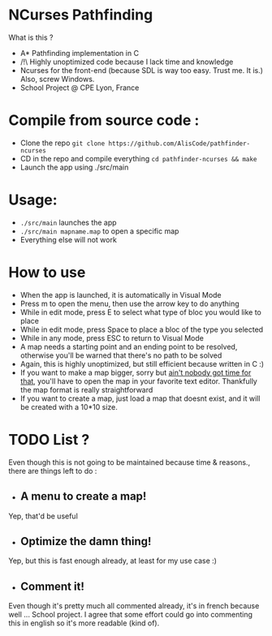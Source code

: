 # NCurses Pathfinding

What is this ? 
* A* Pathfinding implementation in C  
* /!\ Highly unoptimized code because I lack time and knowledge  
* Ncurses for the front-end (because SDL is way too easy. Trust me. It is.) Also, screw Windows.
* School Project @ CPE Lyon, France

# Compile from source code :  
*   Clone the repo 
`git clone https://github.com/AlisCode/pathfinder-ncurses`
*   CD in the repo and compile everything
`cd pathfinder-ncurses && make`
*   Launch the app using ./src/main  
  
 
# Usage: 
*  `./src/main` launches the app
*  `./src/main mapname.map` to open a specific map
* Everything else will not work

# How to use
* When the app is launched, it is automatically in Visual Mode
* Press m to open the menu, then use the arrow key to do anything
* While in edit mode, press E to select what type of bloc you would like to place
* While in edit mode, press Space to place a bloc of the type you selected
* While in any mode, press ESC to return to Visual Mode
* A map needs a starting point and an ending point to be resolved, otherwise you'll be warned that there's no path to be solved
* Again, this is highly unoptimized, but still efficient because written in C :)
* If you want to make a map bigger, sorry but [ain't nobody got time for that](https://www.google.fr/url?sa=i&rct=j&q=&esrc=s&source=images&cd=&cad=rja&uact=8&ved=0ahUKEwju7-y6v-TWAhVRI1AKHXVSDNMQjRwIBw&url=http%3A%2F%2Fcohort21.com%2Fjasonbornstein%2F2016%2F10%2F25%2Faint-nobody-got-time-for-that%2F&psig=AOvVaw2aweVR1jTsfoTUnVblBN5m&ust=1507671313155909), you'll have to open the map in your favorite text editor. Thankfully the map format is really straightforward
* If you want to create a map, just load a map that doesnt exist, and it will be created with a 10*10 size.

# TODO List ?

Even though this is not going to be maintained because time & reasons., there are things left to do : 

* ## A menu to create a map!
Yep, that'd be useful

* ## Optimize the damn thing!
Yep, but this is fast enough already, at least for my use case :)

* ## Comment it! 
Even though it's pretty much all commented already, it's in french because well ... School project. I agree that some effort could go into commenting this in english so it's more readable (kind of). 
